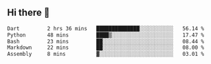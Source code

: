 ## Hi there 👋
 <!--START_SECTION:waka-->

```txt
Dart         2 hrs 36 mins   ██████████████░░░░░░░░░░░   56.14 %
Python       48 mins         ████▒░░░░░░░░░░░░░░░░░░░░   17.47 %
Bash         23 mins         ██░░░░░░░░░░░░░░░░░░░░░░░   08.44 %
Markdown     22 mins         ██░░░░░░░░░░░░░░░░░░░░░░░   08.00 %
Assembly     8 mins          ▓░░░░░░░░░░░░░░░░░░░░░░░░   03.01 %
```

<!--END_SECTION:waka-->
